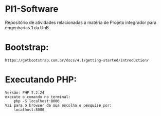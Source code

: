 # PI1-Software
Repositório de atividades relacionadas a matéria de Projeto integrador para engenharias 1 da UnB
# Bootstrap:
    https://getbootstrap.com.br/docs/4.1/getting-started/introduction/
# Executando PHP:
    Versão: PHP 7.2.24
    execute o comando no terminal:
        php -S localhost:8000
    Vai para o browser da sua escolha e pesquise por:
        localhost:8000